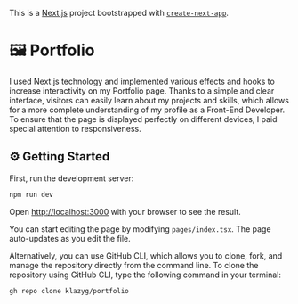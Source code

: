 This is a [Next.js](https://nextjs.org/) project bootstrapped with [`create-next-app`](https://github.com/vercel/next.js/tree/canary/packages/create-next-app).

# :framed_picture: Portfolio
I used Next.js technology and implemented various effects and hooks to increase interactivity on my Portfolio page. Thanks to a simple and clear interface, visitors can easily learn about my projects and skills, which allows for a more complete understanding of my profile as a Front-End Developer. To ensure that the page is displayed perfectly on different devices, I paid special attention to responsiveness.

## :gear: Getting Started

First, run the development server:

```bash
npm run dev
```

Open [http://localhost:3000](http://localhost:3000) with your browser to see the result.

You can start editing the page by modifying `pages/index.tsx`. The page auto-updates as you edit the file.

Alternatively, you can use GitHub CLI, which allows you to clone, fork, and manage the repository directly from the command line. To clone the repository using GitHub CLI, type the following command in your terminal:

```bash
gh repo clone klazyg/portfolio
```
